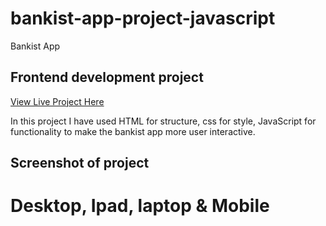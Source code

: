 # bankist-app-project-javascript
Bankist App

## Frontend development project 
[View Live Project Here](https://jas-sin82.github.io/bankist-app-project-javascript/)


In this project I have used HTML for structure, css for style, JavaScript for functionality to make the bankist app more user interactive.

## Screenshot of project 
# Desktop, Ipad, laptop  & Mobile
	
